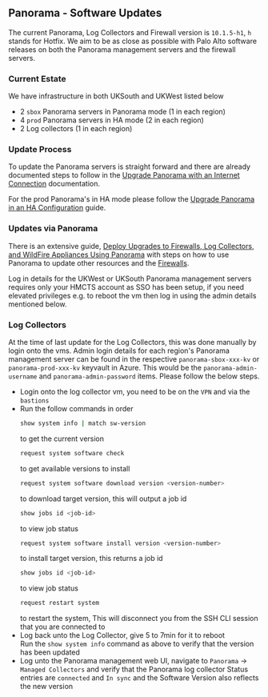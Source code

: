 ## Panorama - Software Updates

The current Panorama, Log Collectors and Firewall version is `10.1.5-h1`, `h` stands for Hotfix.
We aim to be as close as possible with Palo Alto software releases on both the Panorama management servers and the firewall servers.

### Current Estate
We have infrastructure in both UKSouth and UKWest listed below
- 2 `sbox` Panorama servers in Panorama mode (1 in each region)
- 4 `prod` Panorama servers in HA mode (2 in each region)
- 2 Log collectors (1 in each region)

### Update Process
To update the Panorama servers is straight forward and there are already documented steps to 
follow in the [Upgrade Panorama with an Internet Connection](https://docs.paloaltonetworks.com/pan-os/10-1/pan-os-upgrade/upgrade-panorama/install-content-and-software-updates-for-panorama/install-updates-for-panorama-with-internet-connection) documentation.

For the prod Panorama's in HA mode please follow the [Upgrade Panorama in an HA Configuration](https://docs.paloaltonetworks.com/pan-os/10-1/pan-os-upgrade/upgrade-panorama/install-content-and-software-updates-for-panorama/install-updates-for-panorama-with-ha-configuration) guide.

### Updates via Panorama
There is an extensive guide, [Deploy Upgrades to Firewalls, Log Collectors, and WildFire Appliances Using Panorama](https://docs.paloaltonetworks.com/pan-os/10-1/pan-os-upgrade/upgrade-panorama/deploy-updates-to-firewalls-log-collectors-and-wildfire-appliances-using-panorama) with steps 
on how to use Panorama to update other resources and the [Firewalls](https://docs.paloaltonetworks.com/pan-os/10-1/pan-os-upgrade/upgrade-panorama/deploy-updates-to-firewalls-log-collectors-and-wildfire-appliances-using-panorama/upgrade-firewalls-when-panorama-is-internet-connected#id7434b9a4-90ca-4842-a5db-2afb4033753a).

Log in details for the UKWest or UKSouth Panorama management servers requires only your HMCTS account as SSO has been setup, if you need elevated privileges e.g. to reboot the vm then log in using the admin details mentioned below.

### Log Collectors
At the time of last update for the Log Collectors, this was done manually by login onto the vms. Admin login details for each region's Panorama management server can be found in the respective `panorama-sbox-xxx-kv` or `panorama-prod-xxx-kv`  keyvault in Azure. This would be the `panorama-admin-username` and `panorama-admin-password` items.
Please follow the below steps.

- Login onto the log collector vm, you need to be on the `VPN` and via the `bastions`
- Run the follow commands in order
  ```bash
  show system info | match sw-version
  ```
  to get the current version
  ```bash
  request system software check
  ```
  to get available versions to install
  ```bash
  request system software download version <version-number>
  ```
  to download target version, this will output a job id
  ```bash
  show jobs id <job-id>
  ```
  to view job status
   ```bash
  request system software install version <version-number>
  ```
  to install target version, this returns a job id
   ```bash
  show jobs id <job-id>
  ```      
  to view job status
  ```bash
  request restart system 
  ```
  to restart the system, This will disconnect you from the SSH CLI session that you are connected to
- Log back unto the Log Collector, give 5 to 7min for it to reboot  
  Run the `show system info` command as above to verify that the version has been updated
- Log unto the Panorama management web UI, navigate to
   `Panorama` -> `Managed Collectors` and verify that the Panorama log collector Status entries are `connected` and `In sync` and the Software Version also reflects the new version


